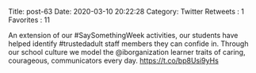 Title: post-63
Date: 2020-03-10 20:22:28
Category: Twitter
Retweets : 1
Favorites : 11

An extension of our #SaySomethingWeek activities, our students have helped identify #trustedadult staff members they can confide in. Through our school culture we model the @iborganization learner traits of caring, courageous, communicators every day. https://t.co/bp8Usi9yHs